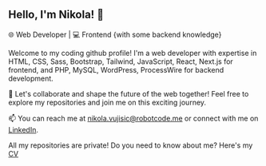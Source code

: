 ## Hello, I'm Nikola! 👋

🌐 Web Developer | 💻 Frontend {with some backend knowledge} 

Welcome to my coding github profile! I'm a web developer with expertise in HTML, CSS, Sass, Bootstrap, Tailwind, JavaScript, React, Next.js for frontend, and PHP, MySQL, WordPress, ProcessWire for backend development.

💼 Let's collaborate and shape the future of the web together! Feel free to explore my repositories and join me on this exciting journey.

📫 You can reach me at [nikola.vujisic@robotcode.me](mailto:nikola.vujisic@robotcode.me) or connect with me on [LinkedIn](https://www.linkedin.com/in/nikola-vujisic).

All my repositories are private! 
Do you need to know about me? Here's my <a href='./nikola-cv_compressed.pdf' download> CV </a>
